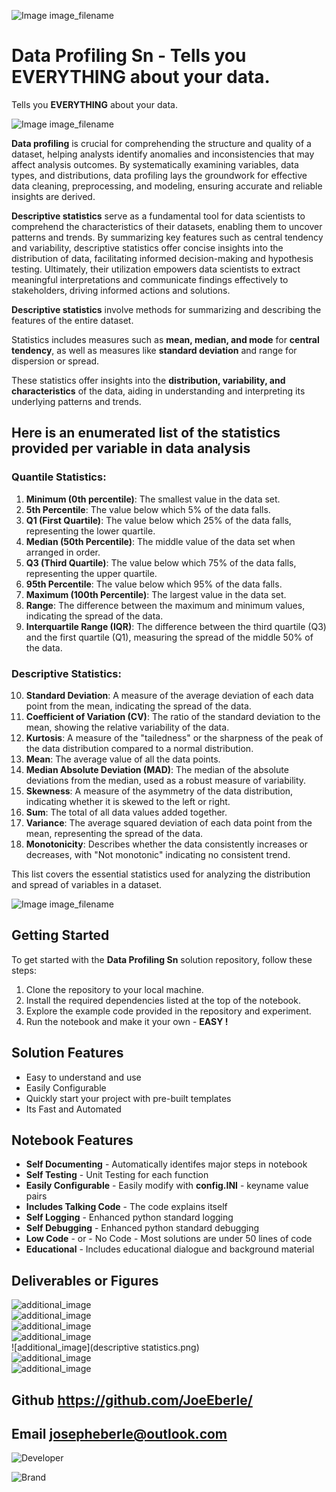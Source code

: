
![Image image_filename](solution_sign.png)

# Data Profiling Sn - Tells you **EVERYTHING** about your data.
Tells you **EVERYTHING** about your data.

![Image image_filename](code.png)

**Data profiling** is crucial for comprehending the structure and quality of a dataset, helping analysts identify anomalies and inconsistencies that may affect analysis outcomes. By systematically examining variables, data types, and distributions, data profiling lays the groundwork for effective data cleaning, preprocessing, and modeling, ensuring accurate and reliable insights are derived. 

**Descriptive statistics** serve as a fundamental tool for data scientists to comprehend the characteristics of their datasets, enabling them to uncover patterns and trends. By summarizing key features such as central tendency and variability, descriptive statistics offer concise insights into the distribution of data, facilitating informed decision-making and hypothesis testing. Ultimately, their utilization empowers data scientists to extract meaningful interpretations and communicate findings effectively to stakeholders, driving informed actions and solutions.

**Descriptive statistics** involve methods for summarizing and describing the features of the entire dataset. 

Statistics includes measures such as **mean, median, and mode** for **central tendency**, as well as measures like **standard deviation** and range for dispersion or spread. 

These statistics offer insights into the **distribution, variability, and characteristics** of the data, aiding in understanding and interpreting its underlying patterns and trends.



## Here is an enumerated list of the statistics provided per variable in data analysis

### **Quantile Statistics**:
1. **Minimum (0th percentile)**: The smallest value in the data set.
2. **5th Percentile**: The value below which 5% of the data falls.
3. **Q1 (First Quartile)**: The value below which 25% of the data falls, representing the lower quartile.
4. **Median (50th Percentile)**: The middle value of the data set when arranged in order.
5. **Q3 (Third Quartile)**: The value below which 75% of the data falls, representing the upper quartile.
6. **95th Percentile**: The value below which 95% of the data falls.
7. **Maximum (100th Percentile)**: The largest value in the data set.
8. **Range**: The difference between the maximum and minimum values, indicating the spread of the data.
9. **Interquartile Range (IQR)**: The difference between the third quartile (Q3) and the first quartile (Q1), measuring the spread of the middle 50% of the data.

### **Descriptive Statistics**:
10. **Standard Deviation**: A measure of the average deviation of each data point from the mean, indicating the spread of the data.
11. **Coefficient of Variation (CV)**: The ratio of the standard deviation to the mean, showing the relative variability of the data.
12. **Kurtosis**: A measure of the "tailedness" or the sharpness of the peak of the data distribution compared to a normal distribution.
13. **Mean**: The average value of all the data points.
14. **Median Absolute Deviation (MAD)**: The median of the absolute deviations from the median, used as a robust measure of variability.
15. **Skewness**: A measure of the asymmetry of the data distribution, indicating whether it is skewed to the left or right.
16. **Sum**: The total of all data values added together.
17. **Variance**: The average squared deviation of each data point from the mean, representing the spread of the data.
18. **Monotonicity**: Describes whether the data consistently increases or decreases, with "Not monotonic" indicating no consistent trend.

This list covers the essential statistics used for analyzing the distribution and spread of variables in a dataset.


![Image image_filename](sample.png)

## Getting Started
To get started with the **Data Profiling Sn** solution repository, follow these steps:
1. Clone the repository to your local machine.
2. Install the required dependencies listed at the top of the notebook.
3. Explore the example code provided in the repository and experiment.
4. Run the notebook and make it your own - **EASY !**
    
## Solution Features
- Easy to understand and use  
- Easily Configurable 
- Quickly start your project with pre-built templates
- Its Fast and Automated

## Notebook Features
- **Self Documenting** - Automatically identifes major steps in notebook 
- **Self Testing** - Unit Testing for each function
- **Easily Configurable** - Easily modify with **config.INI** - keyname value pairs
- **Includes Talking Code** - The code explains itself 
- **Self Logging** - Enhanced python standard logging   
- **Self Debugging** - Enhanced python standard debugging
- **Low Code** - or - No Code  - Most solutions are under 50 lines of code
- **Educational** - Includes educational dialogue and background material
    
## Deliverables or Figures
 ![additional_image](correlation.png)  <br>![additional_image](correlation_heatmap.png)  <br>![additional_image](data_profiling.png)  <br>![additional_image](data_profiling_sn.png)  <br>![additional_image](descriptive statistics.png)  <br>![additional_image](descriptive_statistics.png)  <br>![additional_image](variable_analysis.png)  <br>
    

## Github    https://github.com/JoeEberle/ 
## Email  josepheberle@outlook.com 

    
![Developer](developer.png)

![Brand](brand.png)
    